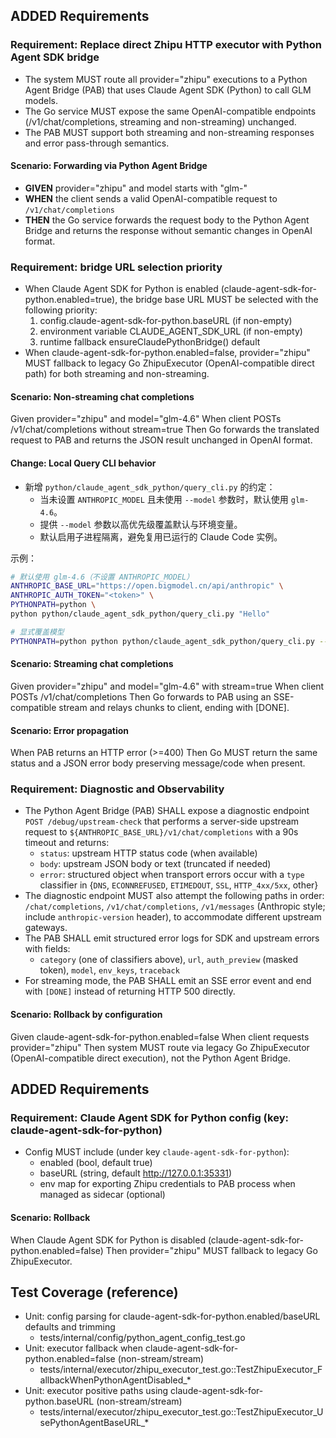## ADDED Requirements

### Requirement: Replace direct Zhipu HTTP executor with Python Agent SDK bridge
- The system MUST route all provider="zhipu" executions to a Python Agent Bridge (PAB) that uses Claude Agent SDK (Python) to call GLM models.
- The Go service MUST expose the same OpenAI-compatible endpoints (/v1/chat/completions, streaming and non-streaming) unchanged.
- The PAB MUST support both streaming and non-streaming responses and error pass-through semantics.

#### Scenario: Forwarding via Python Agent Bridge
- **GIVEN** provider="zhipu" and model starts with "glm-"
- **WHEN** the client sends a valid OpenAI-compatible request to `/v1/chat/completions`
- **THEN** the Go service forwards the request body to the Python Agent Bridge and returns the response without semantic changes in OpenAI format.

### Requirement: bridge URL selection priority
- When Claude Agent SDK for Python is enabled (claude-agent-sdk-for-python.enabled=true), the bridge base URL MUST be selected with the following priority:
  1) config.claude-agent-sdk-for-python.baseURL (if non-empty)
  2) environment variable CLAUDE_AGENT_SDK_URL (if non-empty)
  3) runtime fallback ensureClaudePythonBridge() default
- When claude-agent-sdk-for-python.enabled=false, provider="zhipu" MUST fallback to legacy Go ZhipuExecutor (OpenAI-compatible direct path) for both streaming and non-streaming.

#### Scenario: Non-streaming chat completions
Given provider="zhipu" and model="glm-4.6"
When client POSTs /v1/chat/completions without stream=true
Then Go forwards the translated request to PAB and returns the JSON result unchanged in OpenAI format.

#### Change: Local Query CLI behavior
- 新增 `python/claude_agent_sdk_python/query_cli.py` 的约定：
  - 当未设置 `ANTHROPIC_MODEL` 且未使用 `--model` 参数时，默认使用 `glm-4.6`。
  - 提供 `--model` 参数以高优先级覆盖默认与环境变量。
  - 默认启用子进程隔离，避免复用已运行的 Claude Code 实例。

示例：
```bash
# 默认使用 glm-4.6（不设置 ANTHROPIC_MODEL）
ANTHROPIC_BASE_URL="https://open.bigmodel.cn/api/anthropic" \
ANTHROPIC_AUTH_TOKEN="<token>" \
PYTHONPATH=python \
python python/claude_agent_sdk_python/query_cli.py "Hello"

# 显式覆盖模型
PYTHONPATH=python python python/claude_agent_sdk_python/query_cli.py --model glm-4.6 "Hello"
```

#### Scenario: Streaming chat completions
Given provider="zhipu" and model="glm-4.6" with stream=true
When client POSTs /v1/chat/completions
Then Go forwards to PAB using an SSE-compatible stream and relays chunks to client, ending with [DONE].

#### Scenario: Error propagation
When PAB returns an HTTP error (>=400)
Then Go MUST return the same status and a JSON error body preserving message/code when present.

### Requirement: Diagnostic and Observability
- The Python Agent Bridge (PAB) SHALL expose a diagnostic endpoint `POST /debug/upstream-check` that performs a server-side upstream request to `${ANTHROPIC_BASE_URL}/v1/chat/completions` with a 90s timeout and returns:
  - `status`: upstream HTTP status code (when available)
  - `body`: upstream JSON body or text (truncated if needed)
  - `error`: structured object when transport errors occur with a `type` classifier in {`DNS`, `ECONNREFUSED`, `ETIMEDOUT`, `SSL`, `HTTP_4xx/5xx`, other}
- The diagnostic endpoint MUST also attempt the following paths in order: `/chat/completions`, `/v1/chat/completions`, `/v1/messages` (Anthropic style; include `anthropic-version` header), to accommodate different upstream gateways.
- The PAB SHALL emit structured error logs for SDK and upstream errors with fields:
  - `category` (one of classifiers above), `url`, `auth_preview` (masked token), `model`, `env_keys`, `traceback`
- For streaming mode, the PAB SHALL emit an SSE error event and end with `[DONE]` instead of returning HTTP 500 directly.

#### Scenario: Rollback by configuration
Given claude-agent-sdk-for-python.enabled=false
When client requests provider="zhipu"
Then system MUST route via legacy Go ZhipuExecutor (OpenAI-compatible direct execution), not the Python Agent Bridge.

## ADDED Requirements

### Requirement: Claude Agent SDK for Python config (key: claude-agent-sdk-for-python)
- Config MUST include (under key `claude-agent-sdk-for-python`):
  - enabled (bool, default true)
  - baseURL (string, default http://127.0.0.1:35331)
  - env map for exporting Zhipu credentials to PAB process when managed as sidecar (optional)

#### Scenario: Rollback
When Claude Agent SDK for Python is disabled (claude-agent-sdk-for-python.enabled=false)
Then provider="zhipu" MUST fallback to legacy Go ZhipuExecutor.

## Test Coverage (reference)
- Unit: config parsing for claude-agent-sdk-for-python.enabled/baseURL defaults and trimming
  - tests/internal/config/python_agent_config_test.go
- Unit: executor fallback when claude-agent-sdk-for-python.enabled=false (non-stream/stream)
  - tests/internal/executor/zhipu_executor_test.go::TestZhipuExecutor_FallbackWhenPythonAgentDisabled_*
- Unit: executor positive paths using claude-agent-sdk-for-python.baseURL (non-stream/stream)
  - tests/internal/executor/zhipu_executor_test.go::TestZhipuExecutor_UsePythonAgentBaseURL_*
